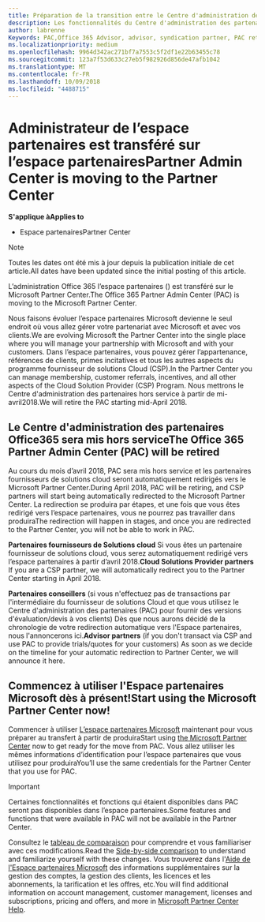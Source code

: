 ```yaml
---
title: Préparation de la transition entre le Centre d'administration des partenaires et l'Espace partenaires | Espace partenaires
description: Les fonctionnalités du Centre d'administration des partenaires Office365 sont transférées sur l'Espace partenaires.
author: labrenne
Keywords: PAC,Office 365 Advisor, advisor, syndication partner, PAC retire, PAC retiring
ms.localizationpriority: medium
ms.openlocfilehash: 9964d342ac271bf7a7553c5f2df1e22b63455c78
ms.sourcegitcommit: 123a7f53d633c27eb5f982926d856de47afb1042
ms.translationtype: MT
ms.contentlocale: fr-FR
ms.lasthandoff: 10/09/2018
ms.locfileid: "4488715"
---
```

# <a name="partner-admin-center-is-moving-to-the-partner-center"></a><span data-ttu-id="e4a24-103">Administrateur de l’espace partenaires est transféré sur l’espace partenaires</span><span class="sxs-lookup"><span data-stu-id="e4a24-103">Partner Admin Center is moving to the Partner Center</span></span>

**<span data-ttu-id="e4a24-104">S'applique à</span><span class="sxs-lookup"><span data-stu-id="e4a24-104">Applies to</span></span>**

-  <span data-ttu-id="e4a24-105">Espace partenaires</span><span class="sxs-lookup"><span data-stu-id="e4a24-105">Partner Center</span></span>

> [!NOTE]  
>  <span data-ttu-id="e4a24-106">Toutes les dates ont été mis à jour depuis la publication initiale de cet article.</span><span class="sxs-lookup"><span data-stu-id="e4a24-106">All dates have been updated since the initial posting of this article.</span></span>

<span data-ttu-id="e4a24-107">L’administration Office 365 l’espace partenaires () est transféré sur le Microsoft Partner Center.</span><span class="sxs-lookup"><span data-stu-id="e4a24-107">The Office 365 Partner Admin Center (PAC) is moving to the Microsoft Partner Center.</span></span>

<span data-ttu-id="e4a24-108">Nous faisons évoluer l’espace partenaires Microsoft devienne le seul endroit où vous allez gérer votre partenariat avec Microsoft et avec vos clients.</span><span class="sxs-lookup"><span data-stu-id="e4a24-108">We are evolving Microsoft the Partner Center into the single place where you will manage your partnership with Microsoft and with your customers.</span></span> <span data-ttu-id="e4a24-109">Dans l’espace partenaires, vous pouvez gérer l’appartenance, références de clients, primes incitatives et tous les autres aspects du programme fournisseur de solutions Cloud (CSP).</span><span class="sxs-lookup"><span data-stu-id="e4a24-109">In the Partner Center you can manage membership, customer referrals, incentives, and all other aspects of the Cloud Solution Provider (CSP) Program.</span></span> <span data-ttu-id="e4a24-110">Nous mettrons le Centre d'administration des partenaires hors service à partir de mi-avril2018.</span><span class="sxs-lookup"><span data-stu-id="e4a24-110">We will retire the PAC starting mid-April 2018.</span></span>

## <a name="the-office-365-partner-admin-center-pac-will-be-retired"></a><span data-ttu-id="e4a24-111">Le Centre d'administration des partenaires Office365 sera mis hors service</span><span class="sxs-lookup"><span data-stu-id="e4a24-111">The Office 365 Partner Admin Center (PAC) will be retired</span></span>

<span data-ttu-id="e4a24-112">Au cours du mois d’avril 2018, PAC sera mis hors service et les partenaires fournisseurs de solutions cloud seront automatiquement redirigés vers le Microsoft Partner Center.</span><span class="sxs-lookup"><span data-stu-id="e4a24-112">During April 2018, PAC will be retiring, and CSP partners will start being automatically redirected to the Microsoft Partner Center.</span></span> <span data-ttu-id="e4a24-113">La redirection se produira par étapes, et une fois que vous êtes redirigé vers l’espace partenaires, vous ne pourrez pas travailler dans produira</span><span class="sxs-lookup"><span data-stu-id="e4a24-113">The redirection will happen in stages, and once you are redirected to the Partner Center, you will not be able to work in PAC.</span></span> 

<span data-ttu-id="e4a24-114">**Partenaires fournisseurs de Solutions cloud** Si vous êtes un partenaire fournisseur de solutions cloud, vous serez automatiquement redirigé vers l’espace partenaires à partir d’avril 2018.</span><span class="sxs-lookup"><span data-stu-id="e4a24-114">**Cloud Solutions Provider partners** If you are a CSP partner, we will automatically redirect you to the Partner Center starting in April 2018.</span></span> 

<span data-ttu-id="e4a24-115">**Partenaires conseillers** (si vous n'effectuez pas de transactions par l'intermédiaire du fournisseur de solutions Cloud et que vous utilisez le Centre d'administration des partenaires (PAC) pour fournir des versions d'évaluation/devis à vos clients) Dès que nous aurons décidé de la chronologie de votre redirection automatique vers l'Espace partenaires, nous l'annoncerons ici.</span><span class="sxs-lookup"><span data-stu-id="e4a24-115">**Advisor partners** (if you don't transact via CSP and use PAC to provide trials/quotes for your customers) As soon as we decide on the timeline for your automatic redirection to Partner Center, we will announce it here.</span></span> 


## <a name="start-using-the-microsoft-partner-center-now"></a><span data-ttu-id="e4a24-116">Commencez à utiliser l'Espace partenaires Microsoft dès à présent!</span><span class="sxs-lookup"><span data-stu-id="e4a24-116">Start using the Microsoft Partner Center now!</span></span>

<span data-ttu-id="e4a24-117">Commencer à utiliser [L’espace partenaires Microsoft](https://partnercenter.microsoft.com/) maintenant pour vous préparer au transfert à partir de produira</span><span class="sxs-lookup"><span data-stu-id="e4a24-117">Start using [the Microsoft Partner Center](https://partnercenter.microsoft.com/)  now to get ready for the move from PAC.</span></span>  <span data-ttu-id="e4a24-118">Vous allez utiliser les mêmes informations d’identification pour l’espace partenaires que vous utilisez pour produira</span><span class="sxs-lookup"><span data-stu-id="e4a24-118">You’ll use the same credentials for the Partner Center that you use for PAC.</span></span> 

> [!IMPORTANT]  
> <span data-ttu-id="e4a24-119">Certaines fonctionnalités et fonctions qui étaient disponibles dans PAC seront pas disponibles dans l’espace partenaires.</span><span class="sxs-lookup"><span data-stu-id="e4a24-119">Some features and functions that were available in PAC will not be available in the Partner Center.</span></span>

 <span data-ttu-id="e4a24-120">Consultez le [tableau de comparaison](moving-from-pac-to-pc.md) pour comprendre et vous familiariser avec ces modifications.</span><span class="sxs-lookup"><span data-stu-id="e4a24-120">Read the [Side-by-side comparison](moving-from-pac-to-pc.md) to understand and familiarize yourself with these changes.</span></span>  <span data-ttu-id="e4a24-121">Vous trouverez dans l'[Aide de l'Espace partenaires Microsoft](https://partnercenter.microsoft.com/partner/help) des informations supplémentaires sur la gestion des comptes, la gestion des clients, les licences et les abonnements, la tarification et les offres, etc.</span><span class="sxs-lookup"><span data-stu-id="e4a24-121">You will find additional information on account management, customer management, licenses and subscriptions, pricing and offers, and more in [Microsoft Partner Center Help](https://partnercenter.microsoft.com/partner/help).</span></span>

 
